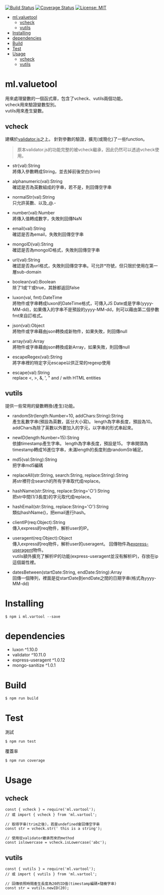[![Build Status](https://travis-ci.org/ML-Jason/ml.vartool.svg?branch=master)](https://travis-ci.org/ML-Jason/ml.vartool)
[![Coverage Status](https://coveralls.io/repos/github/ML-Jason/ml.vartool/badge.svg?branch=master)](https://coveralls.io/github/ML-Jason/ml.vartool?branch=master)
[![License: MIT](https://img.shields.io/badge/License-MIT-yellow.svg)](https://opensource.org/licenses/MIT)

<!-- TOC -->

- [ml.valuetool](#mlvaluetool)
  - [vcheck](#vcheck)
  - [vutils](#vutils)
- [Installing](#installing)
- [dependencies](#dependencies)
- [Build](#build)
- [Test](#test)
- [Usage](#usage)
  - [vcheck](#vcheck-1)
  - [vutils](#vutils-1)

<!-- /TOC -->

# ml.valuetool
用來處理變數的一個函式庫，包含了vcheck、vutils兩個功能。  
vcheck用來驗證變數型別。  
vutils用來產生變數。

## vcheck
建構於[validator.js](https://github.com/chriso/validator.js)之上。
針對參數的驗證，擴充(或簡化)了一些function。
> 原本validator.js的功能完整的被vcheck繼承，因此仍然可以透過vcheck使用。

* str(val):String  
  將傳入參數轉成String，並去掉前後空白(trim)

* alphanumeric(val):String  
  確認是否為英數組成的字串，若不是，則回傳空字串
  
* normalStr(val):String  
  只允許英數、以及_@.-

* number(val):Number  
  將傳入值轉成數字，失敗則回傳NaN

* email(val):String  
  確認是否為email，失敗則回傳空字串

* mongoID(val):String  
  確認是否為mongoID格式，失敗則回傳空字串

* url(val):String  
  確認是否為url格式，失敗則回傳空字串。可允許*符號，但只限於使用在第一層sub-domain

* boolean(val):Boolean  
  除了1或'1'或true，其餘都返回false

* luxon(val, fmt):DateTime  
  將物件或字串轉成luxon的DateTime格式，可傳入JS Date或是字串(yyyy-MM-dd)，如果傳入的字串不是預設的yyyy-MM-dd，則可以藉由第二個參數fmt來自訂格式。

* json(val):Object  
  將物件或字串藉由json轉換成新物件，如果失敗，則回傳null

* array(val):Array  
  將物件或字串藉由json轉換成新Array，如果失敗，則回傳null

* escapeRegex(val):String  
  將字串裡的特定字元escape以供正常的regexp使用

* escape(val):String  
  replace <, >, &, ', " and / with HTML entities

## vutils
提供一些常用的變數轉換(產生)功能。

* randomStr(length:Number=10, addChars:String):String  
  產生亂數字串(預設為英數，區分大小寫)。
  length為字串長度，預設為10。
  addChars為除了英數以外要加入的字元，以字串的形式串起來。

* newID(length:Number=15):String  
  依據timestamp產生字串。
  length為字串長度，預設是15。
  字串開頭為timestamp轉成16進位字串，未滿length的長度則由randomStr補足。

* md5(val:String):String  
  把字串md5編碼

* replaceAll(str:String, search:String, replace:String):String  
  將str裡符合search的所有字串取代成replace。

* hashName(str:String, replace:String='○'):String  
  把str中間(1/3長度)的字元取代成replace。

* hashEmail(str:String, replace:String='○'):String  
  類似hashName()，把email進行hash。

* clientIP(req:Object):String  
  傳入express的req物件，解析user的IP。

* useragent(req:Object):Object  
  傳入express的req物件，解析user的useragent。
  回傳物件為[express-useragent](https://github.com/biggora/express-useragent)物件。  
  vutils額外擴充了解析IP的功能(express-useragent並沒有解析IP)，存放在ip這個屬性裡。

* datesBetween(startDate:String, endDate:String):Array  
  回傳一個陣列，裡面是從startDate到endDate之間的日期字串(格式為yyyy-MM-dd)

# Installing
```
$ npm i ml.vartool --save
```

# dependencies
* luxon ^1.10.0
* validator ^10.11.0
* express-useragent ^1.0.12
* mongo-sanitize ^1.0.1

# Build
```
$ npm run build
```

# Test
測試
```
$ npm run test
```
覆蓋率
```
$ npm run coverage
```

# Usage
## vcheck
```
const { vcheck } = require('ml.vartool');
// 或 import { vcheck } from 'ml.vartool';

// 取得字串(trim之後)，若是undefined會回傳空字串
const str = vcheck.str(' this is a string'); 

// 使用從validator繼承而來的method
const islowercase = vcheck.isLowercase('abc');
```
## vutils
```
const { vutils } = require('ml.vartool');
// 或 import { vutils } from 'ml.vartool';

// 回傳依照時間產生長度為20的ID值(timestamp編碼+隨機字串)
const str = vutils.newID(20); 
```
